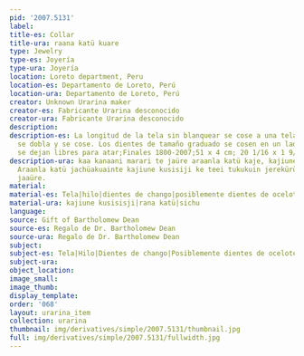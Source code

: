 ```yaml
---
pid: '2007.5131'
label:
title-es: Collar
title-ura: raana katü kuare
type: Jewelry
type-es: Joyería
type-ura: Joyería
location: Loreto department, Peru
location-es: Departamento de Loreto, Perú
location-ura: Departamento de Loreto, Perú
creator: Unknown Urarina maker
creator-es: Fabricante Urarina desconocido
creator-ura: Fabricante Urarina desconocido
description:
description-es: La longitud de la tela sin blanquear se cose a una tela azul oscuro,
  se dobla y se cose. Los dientes de tamaño graduado se cosen en un lado. Los extremos
  se dejan libres para atar;Finales 1800-2007;51 x 4 cm; 20 1/16 x 1 9/16 pulgadas
description-ura: kaa kanaani marari te jaüre araanla katü kaje, kajiuneke aüateein.
  Araanla katü jachüakuainte kajiune kusisiji ke teei tukukuin jerekürüne kaanejeein
  jaaüre.
material:
material-es: Tela|hilo|dientes de chango|posiblemente dientes de ocelote
material-ura: kajiune kusisisji|rana katü|sichu
language:
source: Gift of Bartholomew Dean
source-es: Regalo de Dr. Bartholomew Dean
source-ura: Regalo de Dr. Bartholomew Dean
subject:
subject-es: Tela|Hilo|Dientes de chango|Posiblemente dientes de ocelote|Joyería
subject-ura:
object_location:
image_small:
image_thumb:
display_template:
order: '068'
layout: urarina_item
collection: urarina
thumbnail: img/derivatives/simple/2007.5131/thumbnail.jpg
full: img/derivatives/simple/2007.5131/fullwidth.jpg
---
```


